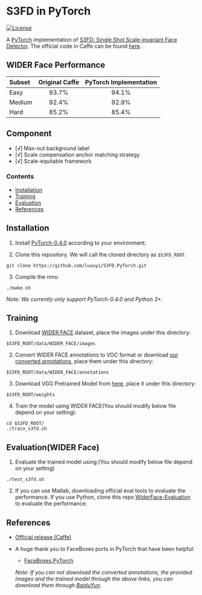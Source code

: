 # S3FD in PyTorch

[![License](https://img.shields.io/badge/license-BSD-blue.svg)](LICENSE)

A [PyTorch](https://pytorch.org/) implementation of [S3FD: Single Shot Scale-invariant Face Detector](https://arxiv.org/abs/1708.05237). The official code in Caffe can be found [here](https://github.com/sfzhang15/SFD).

## WIDER Face Performance
| Subset | Original Caffe | PyTorch Implementation |
|:-|:-:|:-:|
| Easy | 93.7% | 94.1% |
| Medium | 92.4% | 92.9% |
| Hard | 85.2% | 85.4% |

## Component
* [√] Max-out background label
* [√] Scale compensation anchor matching strategy
* [√] Scale-equitable framework

### Contents
- [Installation](#installation)
- [Training](#training)
- [Evaluation](#evaluation)
- [References](#references)

## Installation
1. Install [PyTorch-0.4.0](https://pytorch.org/) according to your environment.

2. Clone this repository. We will call the cloned directory as `$S3FD_ROOT`.
```Shell
git clone https://github.com/luuuyi/S3FD.PyTorch.git
```

3. Compile the nms:
```Shell
./make.sh
```

_Note: We currently only support PyTorch-0.4.0 and Python 3+._

## Training
1. Download [WIDER FACE](http://mmlab.ie.cuhk.edu.hk/projects/WIDERFace/index.html) dataset, place the images under this directory:
  ```Shell
  $S3FD_ROOT/data/WIDER_FACE/images
  ```
2. Convert WIDER FACE annotations to VOC format or download [our converted annotations](https://drive.google.com/open?id=1-s4QCu_v76yNwR-yXMfGqMGgHQ30WxV2), place them under this directory:
  ```Shell
  $S3FD_ROOT/data/WIDER_FACE/annotations
  ```

3. Download VGG Pretrained Model from [here](https://s3.amazonaws.com/amdegroot-models/vgg16_reducedfc.pth), place it under this directory:
  ```Shell
  $S3FD_ROOT/weights
  ```

4. Train the model using WIDER FACE(You should modify below file depend on your setting):
  ```Shell
  cd $S3FD_ROOT/
  ./train_s3fd.sh
  ```

## Evaluation(WIDER Face)

1. Evaluate the trained model using:(You should modify below file depend on your setting)
```Shell
./test_s3fd.sh
```

2. If you can use Matlab, downloading official eval tools to evaluate the performance. If you use Python, clone this repo [WiderFace-Evaluation](https://github.com/wondervictor/WiderFace-Evaluation) to evaluate the performance.
    
## References
- [Official release (Caffe)](https://github.com/sfzhang15/SFD)
- A huge thank you to FaceBoxes ports in PyTorch that have been helpful:
  * [FaceBoxes.PyTorch](https://github.com/zisianw/FaceBoxes.PyTorch)

  _Note: If you can not download the converted annotations, the provided images and the trained model through the above links, you can download them through [BaiduYun](https://pan.baidu.com/s/1HoW3wbldnbmgW2PS4i4Irw)._

